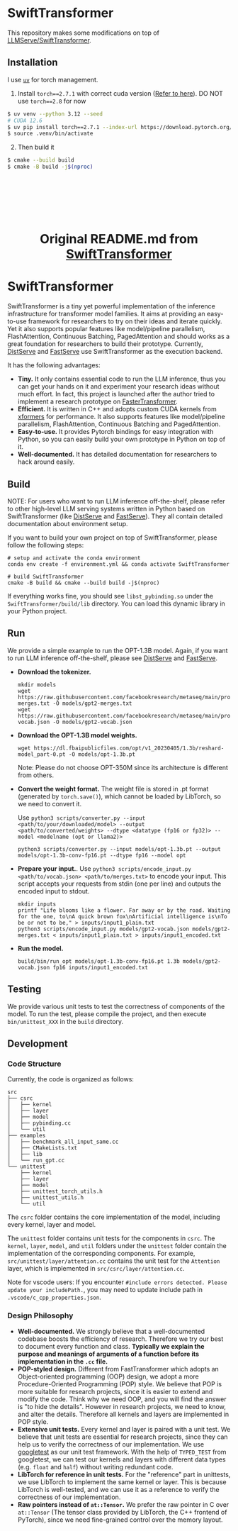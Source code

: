 # SwiftTransformer

This repository makes some modifications on top of [LLMServe/SwiftTransformer](https://github.com/LLMServe/SwiftTransformer).

## Installation

I use [`uv`](https://docs.astral.sh/uv) for torch management.

1. Install `torch==2.7.1` with correct cuda version ([Refer to here](https://pytorch.org/get-started/previous-versions/)). DO NOT use `torch==2.8` for now
  ```bash
  $ uv venv --python 3.12 --seed
  # CUDA 12.6
  $ uv pip install torch==2.7.1 --index-url https://download.pytorch.org/whl/cu126
  $ source .venv/bin/activate
  ```
2. Then build it
  ```bash
  $ cmake --build build
  $ cmake -B build -j$(nproc)
  ```

<br>
<br>
<br>
<br>
<br>

<div align="center">
<h1>Original README.md from <a href="https://github.com/LLMServe/SwiftTransformer">SwiftTransformer</a></h1>
</div>

# SwiftTransformer

SwiftTransformer is a tiny yet powerful implementation of the inference infrastructure for transformer model families. It aims at providing an easy-to-use framework for researchers to try on their ideas and iterate quickly. Yet it also supports popular features like model/pipeline parallelism, FlashAttention, Continuous Batching, PagedAttention and should works as a great foundation for researchers to build their prototype. Currently, [DistServe](https://github.com/LLMServe/DistServe) and [FastServe](https://github.com/LLMServe/FastServe) use SwiftTransformer as the execution backend.

It has the following advantages:

- **Tiny.** It only contains essential code to run the LLM inference, thus you can get your hands on it and experiment your research ideas without much effort. In fact, this project is launched after the author tried to implement a research prototype on [FasterTransformer](https://github.com/NVIDIA/FasterTransformer).
- **Efficient.** It is written in C++ and adopts custom CUDA kernels from [xformers](https://github.com/facebookresearch/xformers) for performance. It also supports features like model/pipeline parallelism, FlashAttention, Continuous Batching and PagedAttention.
- **Easy-to-use.** It provides Pytorch bindings for easy integration with Python, so you can easily build your own prototype in Python on top of it.
- **Well-documented.** It has detailed documentation for researchers to hack around easily.

## Build
NOTE: For users who want to run LLM inference off-the-shelf, please refer to other high-level LLM serving systems written in Python based on SwiftTransformer (like [DistServe](https://github.com/LLMServe/DistServe) and [FastServe](https://github.com/LLMServe/FastServe)). They all contain detailed documentation about environment setup.

If you want to build your own project on top of SwiftTransformer, please follow the following steps:

```shell
# setup and activate the conda environment
conda env create -f environment.yml && conda activate SwiftTransformer

# build SwiftTransformer
cmake -B build && cmake --build build -j$(nproc)
```

If everything works fine, you should see `libst_pybinding.so` under the `SwiftTransformer/build/lib` directory. You can load this dynamic library in your Python project.

## Run

We provide a simple example to run the OPT-1.3B model. Again, if you want to run LLM inference off-the-shelf, please see [DistServe](https://github.com/LLMServe/DistServe) and [FastServe](https://github.com/LLMServe/FastServe).

- **Download the tokenizer.**
  ```shell
  mkdir models
  wget https://raw.githubusercontent.com/facebookresearch/metaseq/main/projects/OPT/assets/gpt2-merges.txt -O models/gpt2-merges.txt
  wget https://raw.githubusercontent.com/facebookresearch/metaseq/main/projects/OPT/assets/gpt2-vocab.json -O models/gpt2-vocab.json
  ```

- **Download the OPT-1.3B model weights.**
  ```shell
  wget https://dl.fbaipublicfiles.com/opt/v1_20230405/1.3b/reshard-model_part-0.pt -O models/opt-1.3b.pt
  ```
  Note: Please do not choose OPT-350M since its architecture is different from others.

- **Convert the weight format.** The weight file is stored in .pt format (generated by `torch.save()`), which cannot be loaded by LibTorch, so we need to convert it.

  Use `python3 scripts/converter.py --input <path/to/your/downloaded/model> --output <path/to/converted/weights> --dtype <datatype (fp16 or fp32)> --model <modelname (opt or llama2)>`

  ```shell
  python3 scripts/converter.py --input models/opt-1.3b.pt --output models/opt-1.3b-conv-fp16.pt --dtype fp16 --model opt
  ```

- **Prepare your input.**. Use `python3 scripts/encode_input.py <path/to/vocab.json> <path/to/merges.txt>` to encode your input. This script accepts your requests from stdin (one per line) and outputs the encoded input to stdout.
  ```shell
  mkdir inputs
  printf "Life blooms like a flower. Far away or by the road. Waiting for the one, to\nA quick brown fox\nArtificial intelligence is\nTo be or not to be," > inputs/input1_plain.txt
  python3 scripts/encode_input.py models/gpt2-vocab.json models/gpt2-merges.txt < inputs/input1_plain.txt > inputs/input1_encoded.txt
  ```

- **Run the model.**
  ```shell
  build/bin/run_opt models/opt-1.3b-conv-fp16.pt 1.3b models/gpt2-vocab.json fp16 inputs/input1_encoded.txt
  ```

## Testing

We provide various unit tests to test the correctness of components of the model. To run the test, please compile the project, and then execute `bin/unittest_XXX` in the `build` directory.

## Development

### Code Structure

Currently, the code is organized as follows:

```text
src
├── csrc
│   ├── kernel
│   ├── layer
│   ├── model
│   ├── pybinding.cc
│   └── util
├── examples
│   ├── benchmark_all_input_same.cc
│   ├── CMakeLists.txt
│   ├── lib
│   └── run_gpt.cc
└── unittest
    ├── kernel
    ├── layer
    ├── model
    ├── unittest_torch_utils.h
    ├── unittest_utils.h
    └── util
```

The `csrc` folder contains the core implementation of the model, including every kernel, layer and model.

The `unittest` folder contains unit tests for the components in `csrc`. The `kernel`, `layer`, `model`, and `util` folders under the `unittest` folder contain the implementation of the corresponding components. For example, `src/unittest/layer/attention.cc` contains the unit test for the `Attention` layer, which is implemented in `src/csrc/layer/attention.cc`.

Note for vscode users: If you encounter `#include errors detected. Please update your includePath.`, you may need to update include path in `.vscode/c_cpp_properties.json`.

### Design Philosophy

- **Well-documented.** We strongly believe that a well-documented codebase boosts the efficiency of research. Therefore we try our best to document every function and class. **Typically we explain the purpose and meanings of arguments of a function before its implementation in the `.cc` file.**
- **POP-styled design.** Different from FastTransformer which adopts an Object-oriented programming (OOP) design, we adopt a more Procedure-Oriented Programming (POP) style. We believe that POP is more suitable for research projects, since it is easier to extend and modify the code. Think why we need OOP, and you will find the answer is "to hide the details". However in research projects, we need to know, and alter the details. Therefore all kernels and layers are implemented in POP style.
- **Extensive unit tests.** Every kernel and layer is paired with a unit test. We believe that unit tests are essential for research projects, since they can help us to verify the correctness of our implementation. We use [googletest](https://github.com/google/googletest) as our unit test framework. With the help of `TYPED_TEST` from googletest, we can test our kernels and layers with different data types (e.g. `float` and `half`) without writing redundant code.
- **LibTorch for reference in unit tests.** For the "reference" part in unittests, we use LibTorch to implement the same kernel or layer. This is because LibTorch is well-tested, and we can use it as a reference to verify the correctness of our implementation.
- **Raw pointers instead of `at::Tensor`.** We prefer the raw pointer in C over `at::Tensor` (The tensor class provided by LibTorch, the C++ frontend of PyTorch), since we need fine-grained control over the memory layout.
